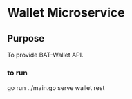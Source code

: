 # Wallet Microservice

## Purpose

To provide BAT-Wallet API.

### to run

go run ../main.go serve wallet rest
